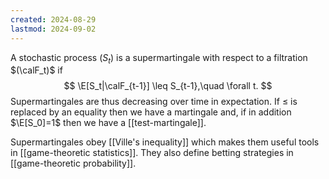 ```yaml
---
created: 2024-08-29
lastmod: 2024-09-02
---
```

A stochastic process $(S_t)$ is a supermartingale with respect to a filtration $(\calF_t)$ if
$$
\E[S_t|\calF_{t-1}] \leq S_{t-1},\quad \forall t.
$$
Supermartingales are thus decreasing over time in expectation. If $\leq$ is replaced by an equality then we have a martingale and, if in addition $\E[S_0]=1$ then we have a [[test-martingale]].

Supermartingales obey [[Ville's inequality]] which makes them useful tools in [[game-theoretic statistics]]. They also define betting strategies in [[game-theoretic probability]]. 
